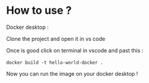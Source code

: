 # How to use ?

Docker desktop : 

Clone the project and open it in vs code 

Once is good click on terminal in vscode and past this : 

`docker build -t hello-world-docker .` 

Now you can run the image on your docker desktop !